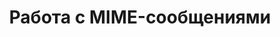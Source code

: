 ---
title: "Работа с MIME-сообщениями"
url: /ru/net/working-with-mime-messages/
weight: 10
type: docs
---